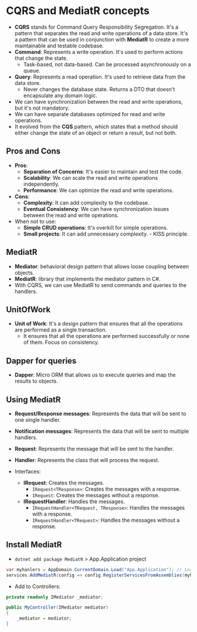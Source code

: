 # CQRS and MediatR concepts

- **CQRS** stands for Command Query Responsibility Segregation. It's a pattern that separates the read and write operations of a data store. It's a pattern that can be used in conjunction with **MediatR** to create a more maintainable and testable codebase.
- **Command**: Represents a write operation. It's used to perform actions that change the state.
  - Task-based, not data-based. Can be processed asynchronously on a queue.
- **Query**: Represents a read operation. It's used to retrieve data from the data store.
  - Never changes the database state. Returns a DTO that doesn't encapsulate any domain logic.
- We can have synchronization between the read and write operations, but it's not mandatory.
- We can have separate databases optimized for read and write operations.
- It evolved from the **CQS** pattern, which states that a method should either change the state of an object or return a result, but not both.

## Pros and Cons

- **Pros**:
  - **Separation of Concerns**: It's easier to maintain and test the code.
  - **Scalability**: We can scale the read and write operations independently.
  - **Performance**: We can optimize the read and write operations.
- **Cons**:
  - **Complexity**: It can add complexity to the codebase.
  - **Eventual Consistency**: We can have synchronization issues between the read and write operations.
- When not to use:
  - **Simple CRUD operations**: It's overkill for simple operations.
  - **Small projects**: It can add unnecessary complexity. - KISS principle.

## MediatR

- **Mediator**: behavioral design pattern that allows loose coupling between objects.
- **MediatR**: library that implements the mediator pattern in C#.
- With CQRS, we can use MediatR to send commands and queries to the handlers.

## UnitOfWork

- **Unit of Work**: It's a design pattern that ensures that all the operations are performed as a single transaction.
  - It ensures that all the operations are performed successfully or none of them. Focus on consistency.

## Dapper for queries

- **Dapper**: Micro ORM that allows us to execute queries and map the results to objects.

## Using MediatR

- **Request/Response messages**: Represents the data that will be sent to one single handler.
- **Notification messages**: Represents the data that will be sent to multiple handlers.

- **Request**: Represents the message that will be sent to the handler.
- **Handler**: Represents the class that will process the request.
- Interfaces:
  - **IRequest**: Creates the messages.
    - `IRequest<TResponse>`: Creates the messages with a response.
    - `IRequest`: Creates the messages without a response.
  - **IRequestHandler**: Handles the messages.
    - `IRequestHandler<TRequest, TResponse>`: Handles the messages with a response.
    - `IRequestHandler<TRequest>`: Handles the messages without a response.

## Install MediatR

- `dotnet add package MediatR` > App.Application project

```csharp
var myhanlers = AppDomain.CurrentDomain.Load("App.Application"); // Load the assemblies with the MediatR handlers
services.AddMediatR(config => config.RegisterServicesFromAssemblies(myhanlers)); // Register the handlers to the services pipeline
```

- Add to Controllers:

```csharp
private readonly IMediator _mediator;

public MyController(IMediator mediator)
{
    _mediator = mediator;
}
```
